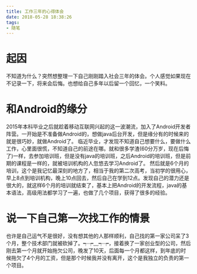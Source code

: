 ```yaml
---
title: 工作三年的心得体会
date: 2018-05-28 18:38:26
tags:
- 随笔
---
```


# 起因
不知道为什么？突然想整理一下自己刚刚踏入社会三年的体会。个人感觉如果现在不记录一下，将来会后悔。也想给自己多年以后留一个回忆，一个笑料。
# 和Android的缘分
2015年本科毕业之后就趁着移动互联网兴起的这一波潮流，加入了Android开发者阵营。一开始是不准备做Android的，想做java后台开发，但是缘分有的时候来的就是很巧妙，就做Android了。
临近毕业，才发现不知道自己想要什么，要做什么工作，心里面很慌，不知道自己的前途在哪。就和很多学渣(60分万岁，现在后悔了)一样，去参加培训班，但是没有java的培训班，之后Android的培训班，但是前期的课程是一样的，就被培训机构的人忽悠去学习Android了。
然后就是6个月的培训，这个是我记忆最深刻的地方了，相当于我的第二次高考，当初学的很用心，早上8点到培训机构，晚上10点回去，然后自己在学到12点。发现自己的潜力还是很大的，就这样6个月的培训就结束了，基本上把Android的开发流程，java的基本语法，高级用法都学习了一遍，也做了几个项目，获得了很多的经验。
# 说一下自己第一次找工作的情景
也许是自己运气不是很好，没有想其他的人那样顺利，自己找的第一家公司呆了3个月，整个技术部门就被砍掉了。┭┮﹏┭┮，接着换了一家创业型的公司，然后刚去第一个月就开始拖欠公司，晚发了10天，后面每一个月都这样，到年底的时候拖欠了4个月的工资，但是那个时候我并没有离开，这个是我独立的负责的第一个项目。
 
